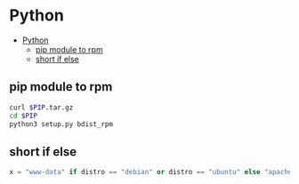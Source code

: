 # Python
<!--ts-->
   * [Python](#python)
      * [pip module to rpm](#pip-module-to-rpm)
      * [short if else](#short-if-else)

<!-- Added by: morelly_t1, at: Wed 23 Dec 2020 02:15:39 PM CET -->

<!--te-->

## pip module to rpm
```bash
curl $PIP.tar.gz 
cd $PIP
python3 setup.py bdist_rpm
```

## short if else
```python
x = "www-data" if distro == "debian" or distro == "ubuntu" else "apache"
```
